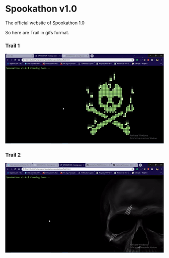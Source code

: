 # Spookathon v1.0
The official website of Spookathon 1.0

So here are Trail in gifs format.


### Trail 1

![](Trail.gif)


### Trail 2

![](Trail1.gif)
